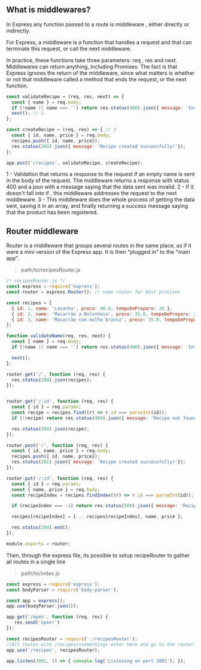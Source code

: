 ## What is middlewares? 

In Express any function passed to a route is middleware , either directly or indirectly.

For Express, a middleware is a function that handles a request and that can terminate this request, or call the next middleware.

In practice, these functions take three parameters: req , res and next. Middlewares can return anything, including Promises. The fact is that Express ignores the return of the middleware, since what matters is whether or not that middleware called a method that ends the request, or the next function.

```javascript
const validateRecipe = (req, res, next) => {
  const { name } = req.body;
  if (!name || name === '') return res.status(400).json({ message: 'Invalid data!'}); // 1
  next(); // 2
};

const createRecipe = (req, res) => { // 3
  const { id, name, price } = req.body;
  recipes.push({ id, name, price});
  res.status(201).json({ message: 'Recipe created successfully!'});
};

app.post('/recipes', validateRecipe, createRecipe);
```

1 - Validation that returns a response to the request if an empty name is sent in the body of the request. The middleware returns a response with status 400 and a json with a message saying that the data sent was invalid.
2 - If it doesn't fall into if , this middleware addresses the request to the next middleware.
3 - This middleware does the whole process of getting the data sent, saving it in an array, and finally returning a success message saying that the product has been registered.

## Router middleware

Router is a middleware that groups several routes in the same place, as if it were a mini version of the Express app. It is then "plugged in" to the "main app".

> path/to/recipesRouter.js

```javascript
/* recipesRouter.js */
const express = require('express');
const router = express.Router(); // name router for best pratices

const recipes = [
  { id: 1, name: 'Lasanha', preco: 40.0, tempoDePreparo: 30 },
  { id: 2, name: 'Macarrão a Bolonhesa', preco: 35.0, tempoDePreparo: 25 },
  { id: 3, name: 'Macarrão com molho branco', preco: 35.0, tempoDePreparo: 25 },
];

function validateName(req, res, next) {
  const { name } = req.body;
  if (!name || name === '') return res.status(400).json({ message: 'Invalid data!'});

  next();
};

router.get('/', function (req, res) {
  res.status(200).json(recipes);
});


router.get('/:id', function (req, res) {
  const { id } = req.params;
  const recipe = recipes.find((r) => r.id === parseInt(id));
  if (!recipe) return res.status(404).json({ message: 'Recipe not found!'});

  res.status(200).json(recipe);
});

router.post('/', function (req, res) {
  const { id, name, price } = req.body;
  recipes.push({ id, name, price});
  res.status(201).json({ message: 'Recipe created successfully!'});
});

router.put('/:id', function (req, res) {
  const { id } = req.params;
  const { name, price } = req.body;
  const recipeIndex = recipes.findIndex((r) => r.id === parseInt(id));

  if (recipeIndex === -1) return res.status(500).json({ message: 'Recipe not found!' });

  recipes[recipeIndex] = { ...recipes[recipeIndex], name, price };

  res.status(204).end();
});

module.exports = router;
```

Then, through the express file, its possible to setup recipeRouter to gather all routes in a single line

> path/to/index.js

```javascript
const express = require('express');
const bodyParser = require('body-parser');

const app = express();
app.use(bodyParser.json());

app.get('/open', function (req, res) {
   res.send('open!')
});

const recipesRouter = require('./recipesRouter');
//All routes with /recipes/<something> enter here and go to the router. */
app.use('/recipes', recipesRouter);

app.listen(3001, () => { console.log('Listening on port 3001'); });
```



